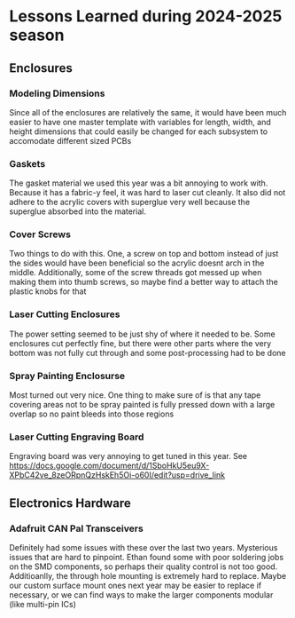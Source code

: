 # Lessons Learned during 2024-2025 season

## Enclosures

### Modeling Dimensions

Since all of the enclosures are relatively the same, it would have been much easier to have one master template with variables for length, width, and height dimensions that could easily be changed for each subsystem to accomodate different sized PCBs

### Gaskets

The gasket material we used this year was a bit annoying to work with. Because it has a fabric-y feel, it was hard to laser cut cleanly. It also did not adhere to the acrylic covers with superglue very well because the superglue absorbed into the material.

### Cover Screws

Two things to do with this. One, a screw on top and bottom instead of just the sides would have been beneficial so the acrylic doesnt arch in the middle. Additionally, some of the screw threads got messed up when making them into thumb screws, so maybe find a better way to attach the plastic knobs for that 

### Laser Cutting Enclosures

The power setting seemed to be just shy of where it needed to be. Some enclosures cut perfectly fine, but there were other parts where the very bottom was not fully cut through and some post-processing had to be done

### Spray Painting Enclosurse

Most turned out very nice. One thing to make sure of is that any tape covering areas not to be spray painted is fully pressed down with a large overlap so no paint bleeds into those regions

### Laser Cutting Engraving Board

Engraving board was very annoying to get tuned in this year. See https://docs.google.com/document/d/1SboHkU5eu9X-XPbC42ve_8zeORpnQzHskEh5Oi-o60I/edit?usp=drive_link


## Electronics Hardware

### Adafruit CAN Pal Transceivers

Definitely had some issues with these over the last two years. Mysterious issues that are hard to pinpoint. Ethan found some with poor soldering jobs on the SMD components, so perhaps their quality control is not too good. Additioanlly, the through hole mounting is extremely hard to replace. Maybe our custom surface mount ones next year may be easier to replace if necessary, or we can find ways to make the larger components modular (like multi-pin ICs)
